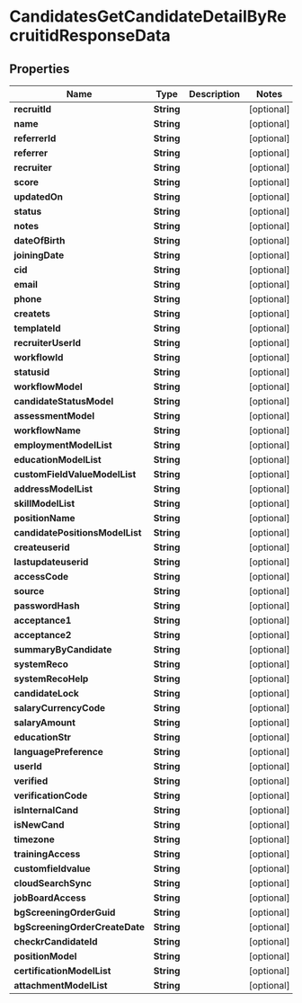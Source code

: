 

# CandidatesGetCandidateDetailByRecruitidResponseData


## Properties

| Name | Type | Description | Notes |
|------------ | ------------- | ------------- | -------------|
|**recruitId** | **String** |  |  [optional] |
|**name** | **String** |  |  [optional] |
|**referrerId** | **String** |  |  [optional] |
|**referrer** | **String** |  |  [optional] |
|**recruiter** | **String** |  |  [optional] |
|**score** | **String** |  |  [optional] |
|**updatedOn** | **String** |  |  [optional] |
|**status** | **String** |  |  [optional] |
|**notes** | **String** |  |  [optional] |
|**dateOfBirth** | **String** |  |  [optional] |
|**joiningDate** | **String** |  |  [optional] |
|**cid** | **String** |  |  [optional] |
|**email** | **String** |  |  [optional] |
|**phone** | **String** |  |  [optional] |
|**createts** | **String** |  |  [optional] |
|**templateId** | **String** |  |  [optional] |
|**recruiterUserId** | **String** |  |  [optional] |
|**workflowId** | **String** |  |  [optional] |
|**statusid** | **String** |  |  [optional] |
|**workflowModel** | **String** |  |  [optional] |
|**candidateStatusModel** | **String** |  |  [optional] |
|**assessmentModel** | **String** |  |  [optional] |
|**workflowName** | **String** |  |  [optional] |
|**employmentModelList** | **String** |  |  [optional] |
|**educationModelList** | **String** |  |  [optional] |
|**customFieldValueModelList** | **String** |  |  [optional] |
|**addressModelList** | **String** |  |  [optional] |
|**skillModelList** | **String** |  |  [optional] |
|**positionName** | **String** |  |  [optional] |
|**candidatePositionsModelList** | **String** |  |  [optional] |
|**createuserid** | **String** |  |  [optional] |
|**lastupdateuserid** | **String** |  |  [optional] |
|**accessCode** | **String** |  |  [optional] |
|**source** | **String** |  |  [optional] |
|**passwordHash** | **String** |  |  [optional] |
|**acceptance1** | **String** |  |  [optional] |
|**acceptance2** | **String** |  |  [optional] |
|**summaryByCandidate** | **String** |  |  [optional] |
|**systemReco** | **String** |  |  [optional] |
|**systemRecoHelp** | **String** |  |  [optional] |
|**candidateLock** | **String** |  |  [optional] |
|**salaryCurrencyCode** | **String** |  |  [optional] |
|**salaryAmount** | **String** |  |  [optional] |
|**educationStr** | **String** |  |  [optional] |
|**languagePreference** | **String** |  |  [optional] |
|**userId** | **String** |  |  [optional] |
|**verified** | **String** |  |  [optional] |
|**verificationCode** | **String** |  |  [optional] |
|**isInternalCand** | **String** |  |  [optional] |
|**isNewCand** | **String** |  |  [optional] |
|**timezone** | **String** |  |  [optional] |
|**trainingAccess** | **String** |  |  [optional] |
|**customfieldvalue** | **String** |  |  [optional] |
|**cloudSearchSync** | **String** |  |  [optional] |
|**jobBoardAccess** | **String** |  |  [optional] |
|**bgScreeningOrderGuid** | **String** |  |  [optional] |
|**bgScreeningOrderCreateDate** | **String** |  |  [optional] |
|**checkrCandidateId** | **String** |  |  [optional] |
|**positionModel** | **String** |  |  [optional] |
|**certificationModelList** | **String** |  |  [optional] |
|**attachmentModelList** | **String** |  |  [optional] |



